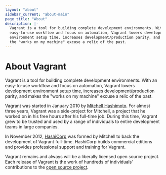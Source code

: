 ```yaml
---
layout: "about"
sidebar_current: "about-main"
page_title: "About"
description: |-
  Vagrant is a tool for building complete development environments. With an
  easy-to-use workflow and focus on automation, Vagrant lowers development
  environment setup time, increases development/production parity, and makes
  the "works on my machine" excuse a relic of the past.
---
```


# About Vagrant

Vagrant is a tool for building complete development environments. With an
easy-to-use workflow and focus on automation, Vagrant lowers development
environment setup time, increases development/production parity, and makes
the "works on my machine" excuse a relic of the past.

Vagrant was started in January 2010 by [Mitchell Hashimoto](https://twitter.com/mitchellh). For almost three years, Vagrant was a side-project for Mitchell, a project that he worked on in his free hours after his full-time job. During this time, Vagrant grew to be trusted and used by a range of individuals to entire development teams in large companies.

In November 2012, [HashiCorp](https://www.hashicorp.com) was formed by Mitchell to back the development of Vagrant full-time. HashiCorp builds commercial editions and provides professional support and training for Vagrant.

Vagrant remains and always will be a liberally licensed open source project. Each release of Vagrant is the work of hundreds of individuals' contributions to the [open source project](https://github.com/mitchellh/vagrant).
